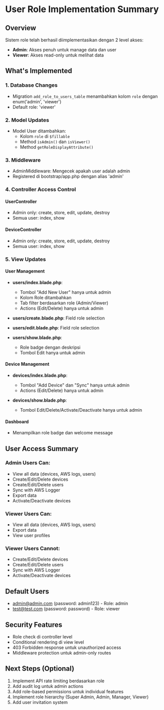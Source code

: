 # User Role Implementation Summary

## Overview
Sistem role telah berhasil diimplementasikan dengan 2 level akses:
- **Admin**: Akses penuh untuk manage data dan user
- **Viewer**: Akses read-only untuk melihat data

## What's Implemented

### 1. Database Changes
- Migration `add_role_to_users_table` menambahkan kolom `role` dengan enum('admin', 'viewer')
- Default role: 'viewer'

### 2. Model Updates
- Model User ditambahkan:
  - Kolom `role` di `$fillable`
  - Method `isAdmin()` dan `isViewer()`
  - Method `getRoleDisplayAttribute()`

### 3. Middleware
- AdminMiddleware: Mengecek apakah user adalah admin
- Registered di bootstrap/app.php dengan alias 'admin'

### 4. Controller Access Control

#### UserController
- Admin only: create, store, edit, update, destroy
- Semua user: index, show

#### DeviceController  
- Admin only: create, store, edit, update, destroy
- Semua user: index, show

### 5. View Updates

#### User Management
- **users/index.blade.php**: 
  - Tombol "Add New User" hanya untuk admin
  - Kolom Role ditambahkan
  - Tab filter berdasarkan role (Admin/Viewer)
  - Actions (Edit/Delete) hanya untuk admin

- **users/create.blade.php**: Field role selection
- **users/edit.blade.php**: Field role selection  
- **users/show.blade.php**: 
  - Role badge dengan deskripsi
  - Tombol Edit hanya untuk admin

#### Device Management
- **devices/index.blade.php**:
  - Tombol "Add Device" dan "Sync" hanya untuk admin
  - Actions (Edit/Delete) hanya untuk admin
  
- **devices/show.blade.php**:
  - Tombol Edit/Delete/Activate/Deactivate hanya untuk admin

#### Dashboard
- Menampilkan role badge dan welcome message

## User Access Summary

### Admin Users Can:
- View all data (devices, AWS logs, users)
- Create/Edit/Delete devices
- Create/Edit/Delete users
- Sync with AWS Logger
- Export data
- Activate/Deactivate devices

### Viewer Users Can:
- View all data (devices, AWS logs, users)  
- Export data
- View user profiles

### Viewer Users Cannot:
- Create/Edit/Delete devices
- Create/Edit/Delete users
- Sync with AWS Logger
- Activate/Deactivate devices

## Default Users
- admin@admin.com (password: admin123) - Role: admin
- test@test.com (password: password) - Role: viewer

## Security Features
- Role check di controller level
- Conditional rendering di view level
- 403 Forbidden response untuk unauthorized access
- Middleware protection untuk admin-only routes

## Next Steps (Optional)
1. Implement API rate limiting berdasarkan role
2. Add audit log untuk admin actions
3. Add role-based permissions untuk individual features
4. Implement role hierarchy (Super Admin, Admin, Manager, Viewer)
5. Add user invitation system
